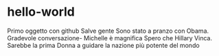 # hello-world
Primo oggetto con github
Salve gente
Sono stato a pranzo con Obama. Gradevole conversazione- Michelle è magnifica
Spero che Hillary Vinca. Sarebbe la prima Donna a guidare la nazione più potente del mondo
